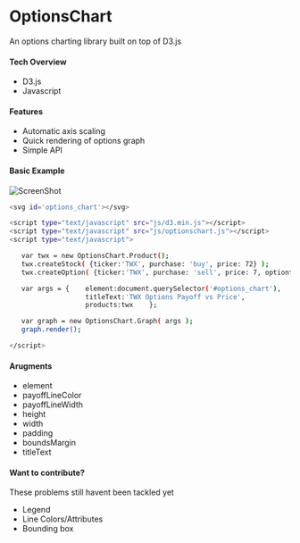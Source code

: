 # OptionsChart
An options charting library built on top of D3.js

 
#### Tech Overview

- D3.js
- Javascript
 
#### Features

- Automatic axis scaling
- Quick rendering of options graph
- Simple API

#### Basic Example 

![ScreenShot](https://raw.githubusercontent.com/thess24/OptionsChart/master/screenshots/screenshot.png)
 
 ```sh
<svg id='options_chart'></svg>

<script type="text/javascript" src="js/d3.min.js"></script>
<script type="text/javascript" src="js/optionschart.js"></script>
<script type="text/javascript">

    var twx = new OptionsChart.Product();
    twx.createStock( {ticker:'TWX', purchase: 'buy', price: 72} );
    twx.createOption( {ticker:'TWX', purchase: 'sell', price: 7, optiontype: 'call', strike: 74} );

    var args = {    element:document.querySelector('#options_chart'), 
                    titleText:'TWX Options Payoff vs Price',
                    products:twx    };

    var graph = new OptionsChart.Graph( args );
    graph.render();

</script>
```

#### Arugments
 
 - element
 - payoffLineColor
 - payoffLineWidth
 - height
 - width
 - padding
 - boundsMargin
 - titleText
 
#### Want to contribute?
These problems still havent been tackled yet
- Legend
- Line Colors/Attributes
- Bounding box
